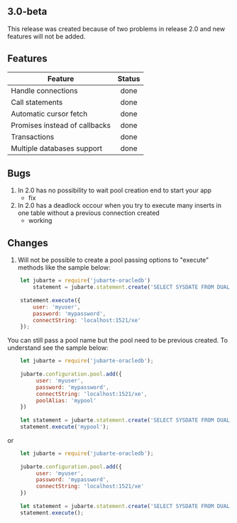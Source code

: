 ## 3.0-beta

This release was created because of two problems in release 2.0 and new features will not be added.

## Features

| Feature | Status |
|---|:---:|
| Handle connections | done |
| Call statements | done |
| Automatic cursor fetch | done |
| Promises instead of callbacks | done |
| Transactions | done |
| Multiple databases support | done |

## Bugs

1. In 2.0 has no possibility to wait pool creation end to start your app
    - fix
2. In 2.0 has a deadlock occour when you try to execute many inserts in one table without a previous connection created
    - working

## Changes

1. Will not be possible to create a pool passing options to "execute" methods like the sample below:

``` javascript
    let jubarte = require('jubarte-oracledb')
        statement = jubarte.statement.create('SELECT SYSDATE FROM DUAL');
        
    statement.execute({
        user: 'myuser', 
        password: 'mypassword', 
        connectString: 'localhost:1521/xe'
    });
```

You can still pass a pool name but the pool need to be previous created. To understand see the sample below:

``` javascript
    let jubarte = require('jubarte-oracledb');
    
    jubarte.configuration.pool.add({
         user: 'myuser', 
         password: 'mypassword', 
         connectString: 'localhost:1521/xe', 
         poolAlias: 'mypool'
    })
    
    let statement = jubarte.statement.create('SELECT SYSDATE FROM DUAL');    
    statement.execute('mypool');
```

or

``` javascript
    let jubarte = require('jubarte-oracledb');
    
    jubarte.configuration.pool.add({
         user: 'myuser', 
         password: 'mypassword', 
         connectString: 'localhost:1521/xe'
    })
    
    let statement = jubarte.statement.create('SELECT SYSDATE FROM DUAL');    
    statement.execute();
```


